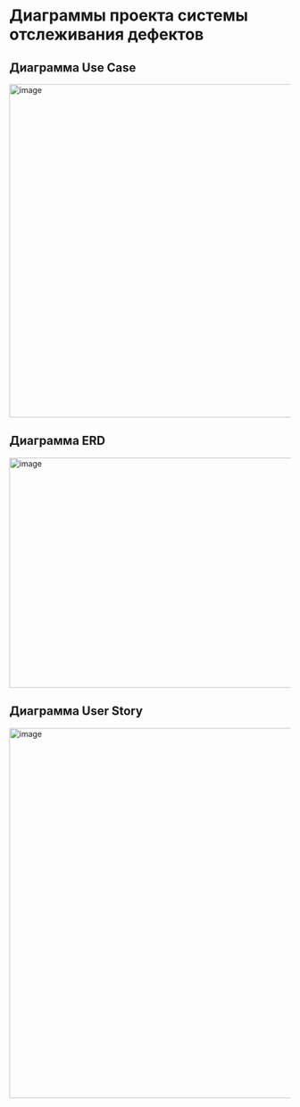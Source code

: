 # Диаграммы проекта системы отслеживания дефектов

## Диаграмма Use Case

<img width="1334" height="597" alt="image" src="https://github.com/user-attachments/assets/e540f3d7-3b66-405e-9bb2-8081c00ad9f2" />

## Диаграмма ERD

<img width="883" height="412" alt="image" src="https://github.com/user-attachments/assets/da6cbcad-f1d1-4d50-82a1-276cef582895" />

## Диаграмма User Story

<img width="850" height="663" alt="image" src="https://github.com/user-attachments/assets/8df29b04-4bcc-458b-9dab-bfad2acc32e4" />
